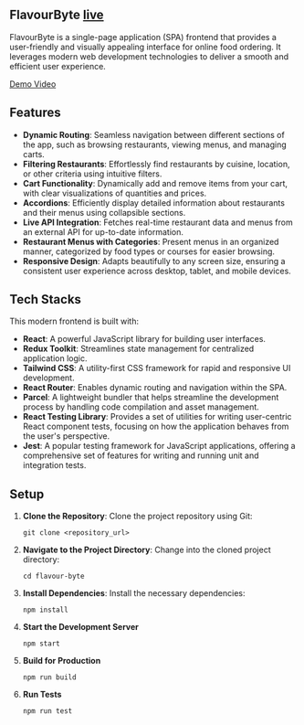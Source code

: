 ## FlavourByte [live](https://flavour-byte.vercel.app/)

FlavourByte is a single-page application (SPA) frontend that provides a user-friendly and visually appealing interface for online food ordering. It leverages modern web development technologies to deliver a smooth and efficient user experience.

[Demo Video](https://www.youtube.com/watch?v=XR5d_3MwkqI)

## Features

- **Dynamic Routing**: Seamless navigation between different sections of the app, such as browsing restaurants, viewing menus, and managing carts.
- **Filtering Restaurants**: Effortlessly find restaurants by cuisine, location, or other criteria using intuitive filters.
- **Cart Functionality**: Dynamically add and remove items from your cart, with clear visualizations of quantities and prices.
- **Accordions**: Efficiently display detailed information about restaurants and their menus using collapsible sections.
- **Live API Integration**: Fetches real-time restaurant data and menus from an external API for up-to-date information.
- **Restaurant Menus with Categories**: Present menus in an organized manner, categorized by food types or courses for easier browsing.
- **Responsive Design**: Adapts beautifully to any screen size, ensuring a consistent user experience across desktop, tablet, and mobile devices.

## Tech Stacks

This modern frontend is built with:

- **React**: A powerful JavaScript library for building user interfaces.
- **Redux Toolkit**: Streamlines state management for centralized application logic.
- **Tailwind CSS**: A utility-first CSS framework for rapid and responsive UI development.
- **React Router**: Enables dynamic routing and navigation within the SPA.
- **Parcel**: A lightweight bundler that helps streamline the development process by handling code compilation and asset management.
- **React Testing Library**: Provides a set of utilities for writing user-centric React component tests, focusing on how the application behaves from the user's perspective.
- **Jest**: A popular testing framework for JavaScript applications, offering a comprehensive set of features for writing and running unit and integration tests.

## Setup

1. **Clone the Repository**: Clone the project repository using Git:

   ```
   git clone <repository_url>
   ```

2. **Navigate to the Project Directory**:
   Change into the cloned project directory:

   ```
   cd flavour-byte
   ```

3. **Install Dependencies**:
   Install the necessary dependencies:

   ```
   npm install
   ```

4. **Start the Development Server**
   ```
   npm start
   ```
5. **Build for Production**

   ```
   npm run build
   ```

6. **Run Tests**

   ```
   npm run test
   ```
